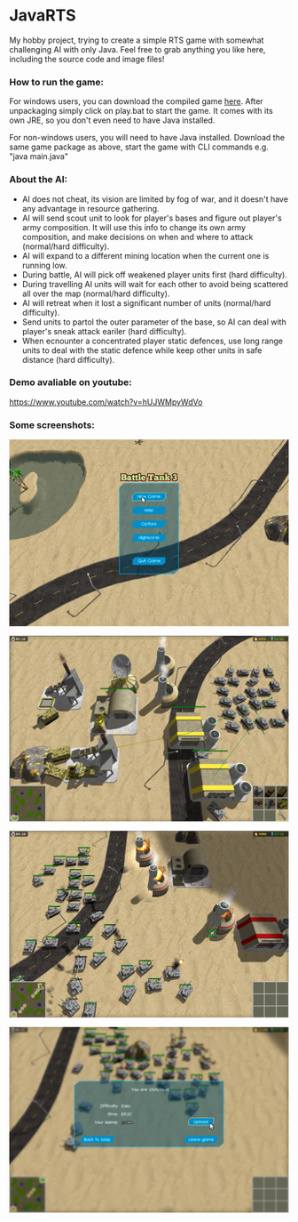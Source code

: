 # JavaRTS
My hobby project, trying to create a simple RTS game with somewhat challenging AI with only Java. 
Feel free to grab anything you like here, including the source code and image files! 


### How to run the game: ###

For windows users, you can download the compiled game [here](https://github.com/phu004/test/blob/master/test/BattleTank3.zip?raw=true). After unpackaging simply click on play.bat to start the game. It comes with its own JRE, so you don't even need to have Java installed.

For non-windows users, you will need to have Java installed. Download the same game package as above, start the game with CLI commands e.g. "java main.java"


### About the AI: ###

- AI does not cheat, its vision are limited by fog of war, and it doesn't have any advantage in resource gathering.
- AI will send scout unit to look for player's bases and figure out player's army composition. It will use this info to change its own 
   army composition, and make decisions on when and where to attack (normal/hard difficulty).
- AI will expand to a different mining location when the current one is running low.
- During battle, AI will pick off weakened player units first (hard difficulty). 
- During travelling AI units will wait for each other to avoid being scattered all over the map (normal/hard difficulty). 
- AI will retreat when it lost a significant number of units (normal/hard difficulty).
- Send units to partol the outer parameter of the base, so AI can deal with player's sneak attack eariler (hard difficulty).
- When ecnounter a concentrated player static defences, use long range units to deal with the static defence while keep 
   other units in safe distance (hard difficulty).


### Demo avaliable on youtube: ###

https://www.youtube.com/watch?v=hUJWMpyWdVo

### Some screenshots: ###

![alt text](https://github.com/phu004/test/blob/master/test/rts_screenshot01.png)

![alt text](https://github.com/phu004/test/blob/master/test/rts_screenshot02.png)

![alt text](https://github.com/phu004/test/blob/master/test/rts_screenshot03.png)

![alt text](https://github.com/phu004/test/blob/master/test/rts_screenshot04.png)

